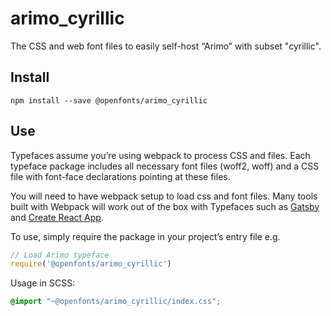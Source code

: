 
# arimo_cyrillic

The CSS and web font files to easily self-host “Arimo” with subset "cyrillic".

## Install

`npm install --save @openfonts/arimo_cyrillic`

## Use

Typefaces assume you’re using webpack to process CSS and files. Each typeface
package includes all necessary font files (woff2, woff) and a CSS file with
font-face declarations pointing at these files.

You will need to have webpack setup to load css and font files. Many tools built
with Webpack will work out of the box with Typefaces such as [Gatsby](https://github.com/gatsbyjs/gatsby)
and [Create React App](https://github.com/facebookincubator/create-react-app).

To use, simply require the package in your project’s entry file e.g.

```javascript
// Load Arimo typeface
require('@openfonts/arimo_cyrillic')
```

Usage in SCSS:
```scss
@import "~@openfonts/arimo_cyrillic/index.css";
```
